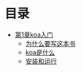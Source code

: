 # 目录

* [第1章koa入门](hello-koa/index.md)
    * [为什么要写这本书](hello-koa/why.md)
    * [koa是什么](hello-koa/what.md)
    * [安装和运行](hello-koa/install.md)